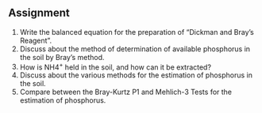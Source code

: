 ## Assignment


<ol>
  <li>Write the balanced equation for the preparation of “Dickman and Bray’s Reagent”.</li>
  <li>Discuss about the method of determination of available phosphorus in the soil by Bray’s method.</li>
  <li>How is NH4<sup>+</sup> held in the soil, and how can it be extracted?</li>
  <li>Discuss about the various methods for the estimation of phosphorus in the soil.</li>
  <li>Compare between the Bray-Kurtz P1 and Mehlich-3 Tests for the estimation of phosphorus.</li>
</ol>

